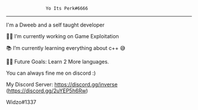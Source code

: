                    Yo Its Perk#6666
__________________________________________________________________

I'm a Dweeb and a self taught developer

👨‍💻 I’m currently working on Game Exploitation

📚 I’m currently learning everything about c++ 😅

💪🏼 Future Goals: Learn 2 More languages.

You can always fine me on discord :)

My Discord Server: https://discord.gg/inverse (https://discord.gg/2uYEP5h6Rw)

Widzo#1337
